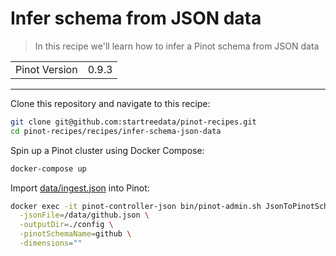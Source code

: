 # Infer schema from JSON data

> In this recipe we'll learn how to infer a Pinot schema from JSON data

<table>
  <tr>
    <td>Pinot Version</td>
    <td>0.9.3</td>
  </tr>
</table>

***

Clone this repository and navigate to this recipe:

```bash
git clone git@github.com:startreedata/pinot-recipes.git
cd pinot-recipes/recipes/infer-schema-json-data
```

Spin up a Pinot cluster using Docker Compose:

```bash
docker-compose up
```

Import [data/ingest.json](data/import.json) into Pinot:

```bash
docker exec -it pinot-controller-json bin/pinot-admin.sh JsonToPinotSchema \
  -jsonFile=/data/github.json \
  -outputDir=./config \
  -pinotSchemaName=github \
  -dimensions=""
```